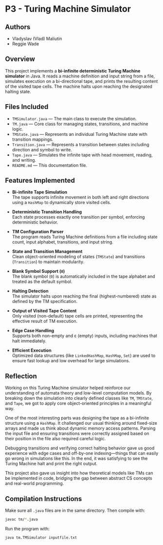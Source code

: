 # P3 - Turing Machine Simulator

## Authors
- Vladyslav (Vlad) Maliutin
- Reggie Wade

## Overview
This project implements a **bi-infinite deterministic Turing Machine simulator** in Java. It reads a machine definition and input string from a file, simulates execution on a bi-directional tape, and prints the resulting content of the visited tape cells. The machine halts upon reaching the designated halting state.

## Files Included
- `TMSimulator.java` — The main class to execute the simulation.
- `TM.java` — Core class for managing states, transitions, and machine logic.
- `TMState.java` — Represents an individual Turing Machine state with transition mappings.
- `Transition.java` — Represents a transition between states including direction and symbol to write.
- `Tape.java` — Simulates the infinite tape with head movement, reading, and writing.
- `README.md` — This documentation file.

## Features Implemented

- **Bi-infinite Tape Simulation**  
  The tape supports infinite movement in both left and right directions using a `HashMap` to dynamically store visited cells.

- **Deterministic Transition Handling**  
  Each state processes exactly one transition per symbol, enforcing deterministic behavior.

- **TM Configuration Parser**  
  The program reads Turing Machine definitions from a file including state count, input alphabet, transitions, and input string.

- **State and Transition Management**  
  Clean object-oriented modeling of states (`TMState`) and transitions (`Transition`) to maintain modularity.

- **Blank Symbol Support (`0`)**  
  The blank symbol (`0`) is automatically included in the tape alphabet and treated as the default symbol.

- **Halting Detection**  
  The simulator halts upon reaching the final (highest-numbered) state as defined by the TM specification.

- **Output of Visited Tape Content**  
  Only visited (non-default) tape cells are printed, representing the effective result of TM execution.

- **Edge Case Handling**  
  Supports both non-empty and ε (empty) inputs, including machines that halt immediately.

- **Efficient Execution**  
  Optimized data structures (like `LinkedHashMap`, `HashMap`, `Set`) are used to ensure fast lookup and low overhead for large simulations.

## Reflection

Working on this Turing Machine simulator helped reinforce our understanding of automata theory and low-level computation models. By breaking down the simulation into clearly defined classes like `TM`, `TMState`, and `Tape`, we got to apply core object-oriented principles in a meaningful way.

One of the most interesting parts was designing the tape as a bi-infinite structure using a `HashMap`. It challenged our usual thinking around fixed-size arrays and made us think about dynamic memory access patterns. Parsing the input file and ensuring transitions were correctly assigned based on their position in the file also required careful logic.

Debugging transitions and verifying correct halting behavior gave us good experience with edge cases and off-by-one indexing—things that can easily go wrong in simulations like this. In the end, it was satisfying to see the Turing Machine halt and print the right output.

This project also gave us insight into how theoretical models like TMs can be implemented in code, bridging the gap between abstract CS concepts and real-world programming.


## Compilation Instructions
Make sure all `.java` files are in the same directory. Then compile with:
```bash
javac tm/*.java
```

Run the program with:
```bash
java tm.TMSimulator inputfile.txt
```